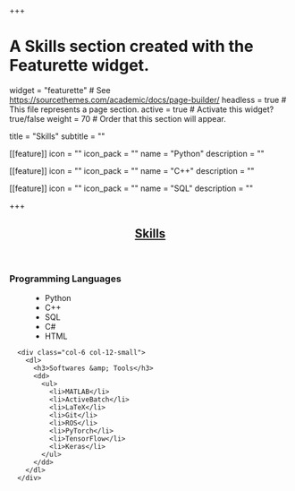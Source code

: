 +++
# A Skills section created with the Featurette widget.
widget = "featurette"  # See https://sourcethemes.com/academic/docs/page-builder/
headless = true  # This file represents a page section.
active = true  # Activate this widget? true/false
weight = 70  # Order that this section will appear.

title = "Skills"
subtitle = ""

[[feature]]
  icon = ""
  icon_pack = ""
  name = "Python"
  description = ""
  
[[feature]]
  icon = ""
  icon_pack = ""
  name = "C++"
  description = ""  
  
[[feature]]
  icon = ""
  icon_pack = ""
  name = "SQL"
  description = ""
  

+++

<section class="split contact">
  <style>
    .center {
    text-align: center;
    /* border: 3px solid green; */
    }
    </style>		

  <section>
    <h2 class="center"><u>Skills</u></h2>
    <br />
    <div class="row">
      <div class="col-6 col-12-small">
        <dl>
          <h3>Programming Languages</h3>
          <dd>
            <ul>
              <li>Python</li>
              <li>C++</li>
              <li>SQL</li>
              <li>C#</li>
              <li>HTML</li>
            </ul>
          </dd>											
        </dl>										
      </div>

      <div class="col-6 col-12-small">
        <dl>
          <h3>Softwares &amp; Tools</h3>
          <dd>
            <ul>
              <li>MATLAB</li>
              <li>ActiveBatch</li>
              <li>LaTeX</li>
              <li>Git</li>
              <li>ROS</li>
              <li>PyTorch</li>
              <li>TensorFlow</li>
              <li>Keras</li>
            </ul>
          </dd>											
        </dl>																				
      </div>

  </section>
